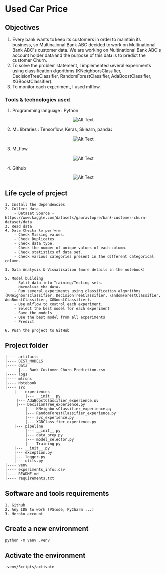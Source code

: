 # Used Car Price 

## Objectives
1. Every bank wants to keep its customers in order to maintain its business, so Multinational Bank ABC decided to work on Multinational Bank ABC's customer data. We are working on Multinational Bank ABC's account holder data and the purpose of this data is to predict the customer Churn.
2. To solve the problem statement, I implemented several experiments using classification algorithms (KNeighborsClassifier, DecisionTreeClassifier, RandomForestClassifier, AdaBoostClassifier, XGBoostClassifier).
3. To monitor each experiment, I used mlflow.

### Tools & technologies used
1. Programming language : Python
<div align="center">
  <img src="https://github.com/Ahak99/used-car-price/assets/101395769/77eb34b4-d758-4f70-bbf9-4cde54ced129" alt="Alt Text">
</div>

2. ML libraries : Tensorflow, Keras, Sklearn, pandas
<div align="center">
  <img src="https://github.com/Ahak99/used-car-price/assets/101395769/fae06a0b-7055-4c42-85f0-3a424bad9bef" alt="Alt Text">
</div>

3. MLflow
<div align="center">
  <img src="" alt="Alt Text">
</div>

4. Github
<div align="center">
  <img src="https://github.com/Ahak99/used-car-price/assets/101395769/308b6f2c-6e69-4c92-b210-9d82b2d257e3" alt="Alt Text">
</div>


## Life cycle of project
    1. Install the dependencies
    2. Collect data
        - Dataset Source - https://www.kaggle.com/datasets/gauravtopre/bank-customer-churn-dataset/data
    3. Read data
    4. Data Checks to perform
        - Check Missing values.
        - Check Duplicates.
        - Check data type.
        - Check the number of unique values of each column.
        - Check statistics of data set.
        - Check various categories present in the different categorical column.

    3. Data Analysis & Visualisation (more details in the notebook)

    5. Model building
        - Split data into Training/Testing sets.
        - Normalise the data.
        - Run several experiments using classification algorithms (KNeighborsClassifier, DecisionTreeClassifier, RandomForestClassifier, AdaBoostClassifier, XGBoostClassifier).
        - Use mlflow to control each experiment.
        - Select the best model for each experiment
        - Save the models
        - Use the best model from all experiments
        - Predict

    6. Push the project to GitHub

## Project folder
	|---- artifacts
	|---- BEST_MODELS
	|---- data
	      |--- Bank Customer Churn Prediction.csv
	|---- logs
	|---- mlruns
	|---- Notebook
	|---- src
	    |--- experiences
	         |--- __init__.py
		 |--- AdaBoostClassifier_experience.py
	  	 |--- DecisionTree_experience.py
	         |--- KNeighborsClassifier_experience.py
	         |--- RandomForestClassifier_experience.py
	         |--- svc_experience.py
	         |--- XGBClassifier_experience.py
	    |--- pipeline
	         |--- __init__.py
	         |--- data_prep.py
	         |--- model_selector.py
	         |--- Training.py
	    |--- __init__.py
	    |--- exception.py
	    |--- logger.py
	    |--- utils.py
	|---- venv
	|---- experiments_infos.csv
	|---- README.md
	|---- requirements.txt


## Software and tools requirements

    1. Github
    2. Any IDE to work (VScode, PyCharm ...)
    3. Heroku account

## Create a new environment

    python -m venv .venv

## Activate the environment

    .venv/Scripts/activate
